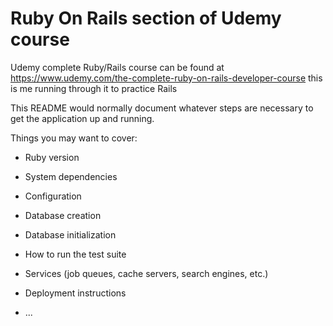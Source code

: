 # Ruby On Rails section of Udemy course

Udemy complete Ruby/Rails course can be found at https://www.udemy.com/the-complete-ruby-on-rails-developer-course
this is me running through it to practice Rails

This README would normally document whatever steps are necessary to get the
application up and running.

Things you may want to cover:

* Ruby version

* System dependencies

* Configuration

* Database creation

* Database initialization

* How to run the test suite

* Services (job queues, cache servers, search engines, etc.)

* Deployment instructions

* ...
